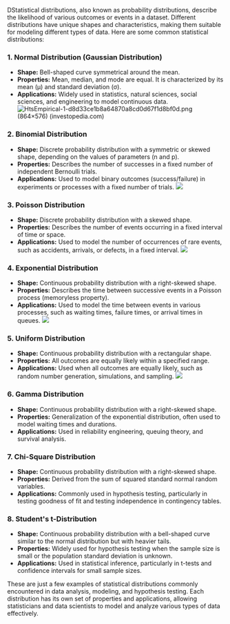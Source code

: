 DStatistical distributions, also known as probability distributions, describe the likelihood of various outcomes or events in a dataset. Different distributions have unique shapes and characteristics, making them suitable for modeling different types of data. Here are some common statistical distributions:

### 1. **Normal Distribution (Gaussian Distribution)**

- **Shape:** Bell-shaped curve symmetrical around the mean.
- **Properties:** Mean, median, and mode are equal. It is characterized by its mean (μ) and standard deviation (σ).
- **Applications:** Widely used in statistics, natural sciences, social sciences, and engineering to model continuous data.
![HtsEmpirical-1-d8d33ce1b8a64870a8cd0d67f1d8bf0d.png (864×576) (investopedia.com)](https://www.investopedia.com/thmb/YYS3WeHvPn9AmDMqV2sABQKd2tU=/1500x0/filters:no_upscale():max_bytes(150000):strip_icc()/HtsEmpirical-1-d8d33ce1b8a64870a8cd0d67f1d8bf0d.png)
### 2. **Binomial Distribution**

- **Shape:** Discrete probability distribution with a symmetric or skewed shape, depending on the values of parameters (n and p).
- **Properties:** Describes the number of successes in a fixed number of independent Bernoulli trials.
- **Applications:** Used to model binary outcomes (success/failure) in experiments or processes with a fixed number of trials.
![](https://media.geeksforgeeks.org/wp-content/uploads/20231025113120/Shape-of-Binomial-Distribution-copy.webp)

### 3. **Poisson Distribution**

- **Shape:** Discrete probability distribution with a skewed shape.
- **Properties:** Describes the number of events occurring in a fixed interval of time or space.
- **Applications:** Used to model the number of occurrences of rare events, such as accidents, arrivals, or defects, in a fixed interval.
![](https://www.scribbr.nl/wp-content/uploads/2022/08/Poisson-distribution-right-skewed.webp)

### 4. **Exponential Distribution**

- **Shape:** Continuous probability distribution with a right-skewed shape.
- **Properties:** Describes the time between successive events in a Poisson process (memoryless property).
- **Applications:** Used to model the time between events in various processes, such as waiting times, failure times, or arrival times in queues.
![](https://statisticsbyjim.com/wp-content/uploads/2021/08/exponential_distribution.png)
### 5. **Uniform Distribution**

- **Shape:** Continuous probability distribution with a rectangular shape.
- **Properties:** All outcomes are equally likely within a specified range.
- **Applications:** Used when all outcomes are equally likely, such as random number generation, simulations, and sampling.
![](https://media.geeksforgeeks.org/wp-content/uploads/20220420172352/UDG.png)
### 6. **Gamma Distribution**

- **Shape:** Continuous probability distribution with a right-skewed shape.
- **Properties:** Generalization of the exponential distribution, often used to model waiting times and durations.
- **Applications:** Used in reliability engineering, queuing theory, and survival analysis.

### 7. **Chi-Square Distribution**

- **Shape:** Continuous probability distribution with a right-skewed shape.
- **Properties:** Derived from the sum of squared standard normal random variables.
- **Applications:** Commonly used in hypothesis testing, particularly in testing goodness of fit and testing independence in contingency tables.

### 8. **Student's t-Distribution**

- **Shape:** Continuous probability distribution with a bell-shaped curve similar to the normal distribution but with heavier tails.
- **Properties:** Widely used for hypothesis testing when the sample size is small or the population standard deviation is unknown.
- **Applications:** Used in statistical inference, particularly in t-tests and confidence intervals for small sample sizes.

These are just a few examples of statistical distributions commonly encountered in data analysis, modeling, and hypothesis testing. Each distribution has its own set of properties and applications, allowing statisticians and data scientists to model and analyze various types of data effectively.